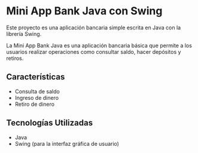 # Mini App Bank Java con Swing

Este proyecto es una aplicación bancaria simple escrita en Java con la librería Swing.

La Mini App Bank Java es una aplicación bancaria básica que permite a los usuarios realizar operaciones como consultar saldo, hacer depósitos y retiros.

## Características
- Consulta de saldo
- Ingreso de dinero
- Retiro de dinero

## Tecnologías Utilizadas
- Java
- Swing (para la interfaz gráfica de usuario)
